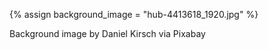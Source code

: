 {% assign background_image = "hub-4413618_1920.jpg" %}

<script async src='https://cse.google.com/cse.js?cx=partner-pub-9697496962185999:9413486323'></script><div class="gcse-searchbox-only"></div> 

Background image by Daniel Kirsch via Pixabay

